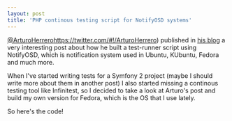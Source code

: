 ```yaml
---
layout: post
title: 'PHP continous testing script for NotifyOSD systems'
---
```


[@ArturoHerrero]([)https://twitter.com/#!/ArturoHerrero) published in [his blog](http://arturoherrero.com/2011/04/08/groovy-autotest-on-ubuntu/) a very interesting post about how he built a test-runner script using NotifyOSD, which is notification system used in Ubuntu, KUbuntu, Fedora and much more.

When I've started writing tests for a Symfony 2 project (maybe I should write more about them in another post) I also started missing a continous testing tool like Infinitest, so I decided to take a look at Arturo's post and build my own version for Fedora, which is the OS that I use lately.

So here's the code!

<script src="https://gist.github.com/4375302.js"> </script>